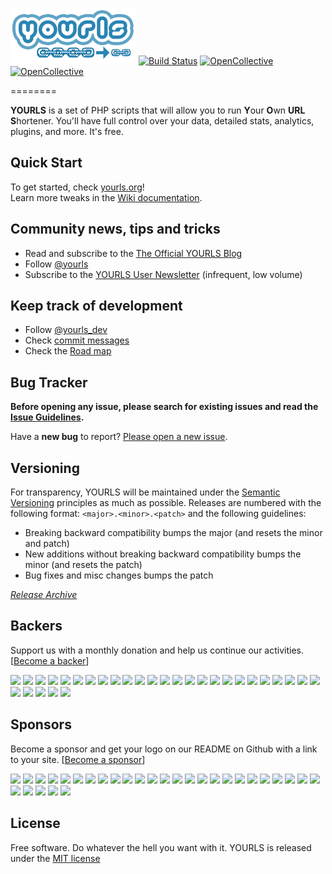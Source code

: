 [![yourls](images/yourls-logo.png)](https://yourls.org) [![Build Status](https://travis-ci.org/YOURLS/YOURLS.png?branch=master)](https://travis-ci.org/YOURLS/YOURLS) [![OpenCollective](https://opencollective.com/yourls/backers/badge.svg)](#backers) 
[![OpenCollective](https://opencollective.com/yourls/sponsors/badge.svg)](#sponsors)

========

**YOURLS** is a set of PHP scripts that will allow you to run <strong>Y</strong>our <strong>O</strong>wn <strong>URL</strong> <strong>S</strong>hortener. You'll have full control over your data, detailed stats, analytics, plugins, and more. It's free.


Quick Start
-----------
To get started, check [yourls.org](https://yourls.org)!  
Learn more tweaks in the [Wiki documentation](https://github.com/YOURLS/YOURLS/wiki/).


Community news, tips and tricks
-------------------------------
* Read and subscribe to the [The Official YOURLS Blog](http://blog.yourls.org)
* Follow [@yourls](https://twitter.com/yourls)
* Subscribe to the [YOURLS User Newsletter](http://yourls.org/newsletter) (infrequent, low volume)


Keep track of development
-------------------------
* Follow [@yourls_dev](http://twitter.com/yourls_dev)
* Check [commit messages](https://github.com/YOURLS/YOURLS/commits/master)
* Check the [Road map](https://github.com/YOURLS/YOURLS/wiki/Road-Map)


Bug Tracker
-----------
__Before opening any issue, please search for existing issues and read the [Issue Guidelines](https://github.com/YOURLS/YOURLS/wiki/Bug-Report).__

Have a **new bug** to report? [Please open a new issue](https://github.com/YOURLS/YOURLS/issues/new?title=Issue+title+--+be+DESCRIPTIVE).


Versioning
----------
For transparency, YOURLS will be maintained under the [Semantic Versioning](http://semver.org) principles as much as possible. Releases are numbered with the following format: `<major>.<minor>.<patch>` and the following guidelines:
* Breaking backward compatibility bumps the major (and resets the minor and patch)
* New additions without breaking backward compatibility bumps the minor (and resets the patch)
* Bug fixes and misc changes bumps the patch

*[Release Archive](https://github.com/YOURLS/YOURLS/releases)*

Backers
-------

Support us with a monthly donation and help us continue our activities. [[Become a backer](https://opencollective.com/yourls#backer)]

<a href="https://opencollective.com/yourls/backer/0/website" target="_blank"><img src="https://opencollective.com/yourls/backer/0/avatar.svg"></a>
<a href="https://opencollective.com/yourls/backer/1/website" target="_blank"><img src="https://opencollective.com/yourls/backer/1/avatar.svg"></a>
<a href="https://opencollective.com/yourls/backer/2/website" target="_blank"><img src="https://opencollective.com/yourls/backer/2/avatar.svg"></a>
<a href="https://opencollective.com/yourls/backer/3/website" target="_blank"><img src="https://opencollective.com/yourls/backer/3/avatar.svg"></a>
<a href="https://opencollective.com/yourls/backer/4/website" target="_blank"><img src="https://opencollective.com/yourls/backer/4/avatar.svg"></a>
<a href="https://opencollective.com/yourls/backer/5/website" target="_blank"><img src="https://opencollective.com/yourls/backer/5/avatar.svg"></a>
<a href="https://opencollective.com/yourls/backer/6/website" target="_blank"><img src="https://opencollective.com/yourls/backer/6/avatar.svg"></a>
<a href="https://opencollective.com/yourls/backer/7/website" target="_blank"><img src="https://opencollective.com/yourls/backer/7/avatar.svg"></a>
<a href="https://opencollective.com/yourls/backer/8/website" target="_blank"><img src="https://opencollective.com/yourls/backer/8/avatar.svg"></a>
<a href="https://opencollective.com/yourls/backer/9/website" target="_blank"><img src="https://opencollective.com/yourls/backer/9/avatar.svg"></a>
<a href="https://opencollective.com/yourls/backer/10/website" target="_blank"><img src="https://opencollective.com/yourls/backer/10/avatar.svg"></a>
<a href="https://opencollective.com/yourls/backer/11/website" target="_blank"><img src="https://opencollective.com/yourls/backer/11/avatar.svg"></a>
<a href="https://opencollective.com/yourls/backer/12/website" target="_blank"><img src="https://opencollective.com/yourls/backer/12/avatar.svg"></a>
<a href="https://opencollective.com/yourls/backer/13/website" target="_blank"><img src="https://opencollective.com/yourls/backer/13/avatar.svg"></a>
<a href="https://opencollective.com/yourls/backer/14/website" target="_blank"><img src="https://opencollective.com/yourls/backer/14/avatar.svg"></a>
<a href="https://opencollective.com/yourls/backer/15/website" target="_blank"><img src="https://opencollective.com/yourls/backer/15/avatar.svg"></a>
<a href="https://opencollective.com/yourls/backer/16/website" target="_blank"><img src="https://opencollective.com/yourls/backer/16/avatar.svg"></a>
<a href="https://opencollective.com/yourls/backer/17/website" target="_blank"><img src="https://opencollective.com/yourls/backer/17/avatar.svg"></a>
<a href="https://opencollective.com/yourls/backer/18/website" target="_blank"><img src="https://opencollective.com/yourls/backer/18/avatar.svg"></a>
<a href="https://opencollective.com/yourls/backer/19/website" target="_blank"><img src="https://opencollective.com/yourls/backer/19/avatar.svg"></a>
<a href="https://opencollective.com/yourls/backer/20/website" target="_blank"><img src="https://opencollective.com/yourls/backer/20/avatar.svg"></a>
<a href="https://opencollective.com/yourls/backer/21/website" target="_blank"><img src="https://opencollective.com/yourls/backer/21/avatar.svg"></a>
<a href="https://opencollective.com/yourls/backer/22/website" target="_blank"><img src="https://opencollective.com/yourls/backer/22/avatar.svg"></a>
<a href="https://opencollective.com/yourls/backer/23/website" target="_blank"><img src="https://opencollective.com/yourls/backer/23/avatar.svg"></a>
<a href="https://opencollective.com/yourls/backer/24/website" target="_blank"><img src="https://opencollective.com/yourls/backer/24/avatar.svg"></a>
<a href="https://opencollective.com/yourls/backer/25/website" target="_blank"><img src="https://opencollective.com/yourls/backer/25/avatar.svg"></a>
<a href="https://opencollective.com/yourls/backer/26/website" target="_blank"><img src="https://opencollective.com/yourls/backer/26/avatar.svg"></a>
<a href="https://opencollective.com/yourls/backer/27/website" target="_blank"><img src="https://opencollective.com/yourls/backer/27/avatar.svg"></a>
<a href="https://opencollective.com/yourls/backer/28/website" target="_blank"><img src="https://opencollective.com/yourls/backer/28/avatar.svg"></a>
<a href="https://opencollective.com/yourls/backer/29/website" target="_blank"><img src="https://opencollective.com/yourls/backer/29/avatar.svg"></a>


Sponsors
-------
Become a sponsor and get your logo on our README on Github with a link to your site. [[Become a sponsor](https://opencollective.com/yourls#sponsor)]

<a href="https://opencollective.com/yourls/sponsor/0/website" target="_blank"><img src="https://opencollective.com/yourls/sponsor/0/avatar.svg"></a>
<a href="https://opencollective.com/yourls/sponsor/1/website" target="_blank"><img src="https://opencollective.com/yourls/sponsor/1/avatar.svg"></a>
<a href="https://opencollective.com/yourls/sponsor/2/website" target="_blank"><img src="https://opencollective.com/yourls/sponsor/2/avatar.svg"></a>
<a href="https://opencollective.com/yourls/sponsor/3/website" target="_blank"><img src="https://opencollective.com/yourls/sponsor/3/avatar.svg"></a>
<a href="https://opencollective.com/yourls/sponsor/4/website" target="_blank"><img src="https://opencollective.com/yourls/sponsor/4/avatar.svg"></a>
<a href="https://opencollective.com/yourls/sponsor/5/website" target="_blank"><img src="https://opencollective.com/yourls/sponsor/5/avatar.svg"></a>
<a href="https://opencollective.com/yourls/sponsor/6/website" target="_blank"><img src="https://opencollective.com/yourls/sponsor/6/avatar.svg"></a>
<a href="https://opencollective.com/yourls/sponsor/7/website" target="_blank"><img src="https://opencollective.com/yourls/sponsor/7/avatar.svg"></a>
<a href="https://opencollective.com/yourls/sponsor/8/website" target="_blank"><img src="https://opencollective.com/yourls/sponsor/8/avatar.svg"></a>
<a href="https://opencollective.com/yourls/sponsor/9/website" target="_blank"><img src="https://opencollective.com/yourls/sponsor/9/avatar.svg"></a>
<a href="https://opencollective.com/yourls/sponsor/10/website" target="_blank"><img src="https://opencollective.com/yourls/sponsor/10/avatar.svg"></a>
<a href="https://opencollective.com/yourls/sponsor/11/website" target="_blank"><img src="https://opencollective.com/yourls/sponsor/11/avatar.svg"></a>
<a href="https://opencollective.com/yourls/sponsor/12/website" target="_blank"><img src="https://opencollective.com/yourls/sponsor/12/avatar.svg"></a>
<a href="https://opencollective.com/yourls/sponsor/13/website" target="_blank"><img src="https://opencollective.com/yourls/sponsor/13/avatar.svg"></a>
<a href="https://opencollective.com/yourls/sponsor/14/website" target="_blank"><img src="https://opencollective.com/yourls/sponsor/14/avatar.svg"></a>
<a href="https://opencollective.com/yourls/sponsor/15/website" target="_blank"><img src="https://opencollective.com/yourls/sponsor/15/avatar.svg"></a>
<a href="https://opencollective.com/yourls/sponsor/16/website" target="_blank"><img src="https://opencollective.com/yourls/sponsor/16/avatar.svg"></a>
<a href="https://opencollective.com/yourls/sponsor/17/website" target="_blank"><img src="https://opencollective.com/yourls/sponsor/17/avatar.svg"></a>
<a href="https://opencollective.com/yourls/sponsor/18/website" target="_blank"><img src="https://opencollective.com/yourls/sponsor/18/avatar.svg"></a>
<a href="https://opencollective.com/yourls/sponsor/19/website" target="_blank"><img src="https://opencollective.com/yourls/sponsor/19/avatar.svg"></a>
<a href="https://opencollective.com/yourls/sponsor/20/website" target="_blank"><img src="https://opencollective.com/yourls/sponsor/20/avatar.svg"></a>
<a href="https://opencollective.com/yourls/sponsor/21/website" target="_blank"><img src="https://opencollective.com/yourls/sponsor/21/avatar.svg"></a>
<a href="https://opencollective.com/yourls/sponsor/22/website" target="_blank"><img src="https://opencollective.com/yourls/sponsor/22/avatar.svg"></a>
<a href="https://opencollective.com/yourls/sponsor/23/website" target="_blank"><img src="https://opencollective.com/yourls/sponsor/23/avatar.svg"></a>
<a href="https://opencollective.com/yourls/sponsor/24/website" target="_blank"><img src="https://opencollective.com/yourls/sponsor/24/avatar.svg"></a>
<a href="https://opencollective.com/yourls/sponsor/25/website" target="_blank"><img src="https://opencollective.com/yourls/sponsor/25/avatar.svg"></a>
<a href="https://opencollective.com/yourls/sponsor/26/website" target="_blank"><img src="https://opencollective.com/yourls/sponsor/26/avatar.svg"></a>
<a href="https://opencollective.com/yourls/sponsor/27/website" target="_blank"><img src="https://opencollective.com/yourls/sponsor/27/avatar.svg"></a>
<a href="https://opencollective.com/yourls/sponsor/28/website" target="_blank"><img src="https://opencollective.com/yourls/sponsor/28/avatar.svg"></a>
<a href="https://opencollective.com/yourls/sponsor/29/website" target="_blank"><img src="https://opencollective.com/yourls/sponsor/29/avatar.svg"></a>

License
-------
Free software. Do whatever the hell you want with it.
YOURLS is released under the [MIT license](LICENSE.md)

